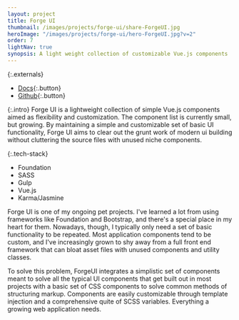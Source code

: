 ```yaml
---
layout: project
title: Forge UI
thumbnail: /images/projects/forge-ui/share-ForgeUI.jpg
heroImage: "/images/projects/forge-ui/hero-ForgeUI.jpg?v=2"
order: 7
lightNav: true
synopsis: A light weight collection of customizable Vue.js components
---
```

{:.externals}
 - [Docs](http://sstadt.github.io/forge-ui/){:.button}
 - [Github](https://github.com/sstadt/forge-ui){:.button}

{:.intro}
Forge UI is a lightweight collection of simple Vue.js components aimed as flexibility and customization. The component list is currently small, but growing. By maintaining a simple and customizable set of basic UI functionality, Forge UI aims to clear out the grunt work of modern ui building without cluttering the source files with unused niche components.

{:.tech-stack}
 - Foundation
 - SASS
 - Gulp
 - Vue.js
 - Karma/Jasmine

Forge UI is one of my ongoing pet projects. I've learned a lot from using frameworks like Foundation and Bootstrap, and there's a special place in my heart for them. Nowadays, though, I typically only need a set of basic functionality to be repeated. Most application components tend to be custom, and I've increasingly grown to shy away from a full front end framework that can bloat asset files with unused components and utility classes.

To solve this problem, ForgeUI integrates a simplistic set of components meant to solve all the typical UI components that get built out in most projects with a basic set of CSS components to solve common methods of structuring markup. Components are easily customizable through template injection and a comprehensive quite of SCSS variables. Everything a growing web application needs.
